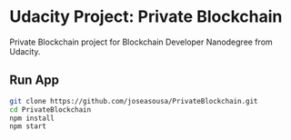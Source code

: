 # Udacity Project: Private Blockchain

Private Blockchain project for Blockchain Developer Nanodegree from Udacity.


## Run App
```sh
git clone https://github.com/joseasousa/PrivateBlockchain.git
cd PrivateBlockchain
npm install
npm start
```